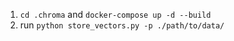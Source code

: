 
1. `cd .chroma` and `docker-compose up -d --build`
2. run `python store_vectors.py -p ./path/to/data/`

